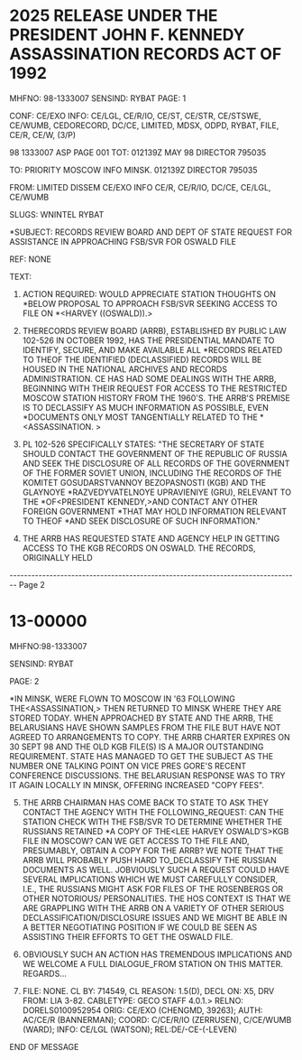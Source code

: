# 2025 RELEASE UNDER THE PRESIDENT JOHN F. KENNEDY ASSASSINATION RECORDS ACT OF 1992

MHFNO: 98-1333007
SENSIND: RYBAT
PAGE: 1

CONF: CE/EXO INFO: CE/LGL, CE/R/IO, CE/ST, CE/STR, CE/STSWE,
CE/WUMB, CEDORECORD, DC/CE, LIMITED, MDSX, ODPD, RYBAT, FILE, CE/R, CE/W,
(3/P)

98 1333007 ASP
PAGE 001
TOT: 012139Z MAY 98
DIRECTOR 795035

TO: PRIORITY MOSCOW INFO MINSK. 012139Z DIRECTOR 795035

FROM: LIMITED DISSEM CE/EXO INFO CE/R, CE/R/IO, DC/CE, CE/LGL,
CE/WUMB

SLUGS: WNINTEL RYBAT

*SUBJECT: <ASSASSINATIONS>RECORDS REVIEW BOARD AND DEPT OF STATE
REQUEST FOR ASSISTANCE IN APPROACHING FSB/SVR FOR OSWALD FILE

REF: NONE

TEXT:

1. ACTION REQUIRED: WOULD APPRECIATE STATION THOUGHTS ON
   *BELOW PROPOSAL TO APPROACH FSB/SVR SEEKING ACCESS TO FILE ON<LEE>
   *<HARVEY ((OSWALD)).>

2. THE<ASSASSINATIONS>RECORDS REVIEW BOARD (ARRB),
   ESTABLISHED BY PUBLIC LAW 102-526 IN OCTOBER 1992, HAS THE
   PRESIDENTIAL MANDATE TO IDENTIFY, SECURE, AND MAKE AVAILABLE ALL
   *RECORDS RELATED TO THE<ASSASSINATION>OF<PRESIDENT KENNEDY.> THE
   IDENTIFIED (DECLASSIFIED) RECORDS WILL BE HOUSED IN THE NATIONAL
   ARCHIVES AND RECORDS ADMINISTRATION. CE HAS HAD SOME DEALINGS
   WITH THE ARRB, BEGINNING WITH THEIR REQUEST FOR ACCESS TO THE
   RESTRICTED MOSCOW STATION HISTORY FROM THE 1960'S. THE ARRB'S
   PREMISE IS TO DECLASSIFY AS MUCH INFORMATION AS POSSIBLE, EVEN
   *DOCUMENTS ONLY MOST TANGENTIALLY RELATED TO THE<KENNEDY>
   *<ASSASSINATION. >

3. PL 102-526 SPECIFICALLY STATES:
   "THE SECRETARY OF STATE SHOULD CONTACT THE GOVERNMENT OF THE
   REPUBLIC OF RUSSIA AND SEEK THE DISCLOSURE OF ALL RECORDS OF THE
   GOVERNMENT OF THE FORMER SOVIET UNION, INCLUDING THE RECORDS OF
   THE KOMITET GOSUDARSTVANNOY BEZOPASNOSTI (KGB) AND THE GLAYNOYE
   *RAZVEDYVATELNOYE UPRAVIENIYE (GRU), RELEVANT TO THE<ASSASSINATION>
   *OF<PRESIDENT KENNEDY,>AND CONTACT ANY OTHER FOREIGN GOVERNMENT
   *THAT MAY HOLD INFORMATION RELEVANT TO THE<ASSASSINATION>OF
   *<PRESIDENT KENNEDY>AND SEEK DISCLOSURE OF SUCH INFORMATION."

4. THE ARRB HAS REQUESTED STATE AND AGENCY HELP IN GETTING
   ACCESS TO THE KGB RECORDS ON OSWALD. THE RECORDS, ORIGINALLY HELD


-------------------------------------------------------------------------------- Page 2

# 13-00000

MHFNO:98-1333007

SENSIND: RYBAT

PAGE: 2

*IN MINSK, WERE FLOWN TO MOSCOW IN '63 FOLLOWING THE<ASSASSINATION,>
THEN RETURNED TO MINSK WHERE THEY ARE STORED TODAY. WHEN
APPROACHED BY STATE AND THE ARRB, THE BELARUSIANS HAVE SHOWN
SAMPLES FROM THE FILE BUT HAVE NOT AGREED TO ARRANGEMENTS TO COPY.
THE ARRB CHARTER EXPIRES ON 30 SEPT 98 AND THE OLD KGB FILE(S) IS
A MAJOR OUTSTANDING REQUIREMENT. STATE HAS MANAGED TO GET THE
SUBJECT AS THE NUMBER ONE TALKING POINT ON VICE PRES GORE'S RECENT
CONFERENCE DISCUSSIONS. THE BELARUSIAN RESPONSE WAS TO TRY IT
AGAIN LOCALLY IN MINSK, OFFERING INCREASED "COPY FEES".

5. THE ARRB CHAIRMAN HAS COME BACK TO STATE TO ASK THEY
   CONTACT THE AGENCY WITH THE FOLLOWING_REQUEST: CAN THE STATION
   CHECK WITH THE FSB/SVR TO DETERMINE WHETHER THE RUSSIANS RETAINED
   *A COPY OF THE<LEE HARVEY OSWALD'S>KGB FILE IN MOSCOW? CAN WE GET
   ACCESS TO THE FILE AND, PRESUMABLY, OBTAIN A COPY FOR THE ARRB?
   WE NOTE THAT THE ARRB WILL PROBABLY PUSH HARD TO_DECLASSIFY THE
   RUSSIAN DOCUMENTS AS WELL. JOBVIOUSLY SUCH A REQUEST COULD HAVE
   SEVERAL IMPLICATIONS WHICH WE MUST CAREFULLY CONSIDER, I.E., THE
   RUSSIANS MIGHT ASK FOR FILES OF THE ROSENBERGS OR OTHER NOTORIOUS/
   PERSONALITIES. THE HOS CONTEXT IS THAT WE ARE GRAPPLING WITH THE
   ARRB ON A VARIETY OF OTHER SERIOUS DECLASSIFICATION/DISCLOSURE
   ISSUES AND WE MIGHT BE ABLE IN A BETTER NEGOTIATING POSITION IF WE
   COULD BE SEEN AS ASSISTING THEIR EFFORTS TO GET THE OSWALD FILE.

6. OBVIOUSLY SUCH AN ACTION HAS TREMENDOUS IMPLICATIONS AND
   WE WELCOME A FULL DIALOGUE_FROM STATION ON THIS MATTER.
   REGARDS...

6. FILE: NONE. CL BY: 714549, CL REASON: 1.5(D), DECL
   ON: X5, DRV FROM: LIA 3-82.
   CABLETYPE: GECO STAFF 4.0.1.>
   RELNO: DORELS0100952954
   ORIG: CE/EXO (CHENGMD, 39263); AUTH: AC/CE/R (BANNERMAN); COORD:
   C/CE/R/IO (ZERRUSEN), C/CE/WUMB (WARD); INFO: CE/LGL (WATSON);
   REL:DE/-CE-(-LEVEN)

END OF MESSAGE

